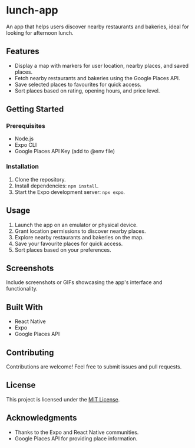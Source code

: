 # lunch-app

An app that helps users discover nearby restaurants and bakeries, ideal for looking for afternoon lunch.

## Features

- Display a map with markers for user location, nearby places, and saved places.
- Fetch nearby restaurants and bakeries using the Google Places API.
- Save selected places to favourites for quick access.
- Sort places based on rating, opening hours, and price level.

## Getting Started

### Prerequisites

- Node.js
- Expo CLI
- Google Places API Key (add to @env file)

### Installation

1. Clone the repository.
2. Install dependencies: `npm install`.
3. Start the Expo development server: `npx expo`.

## Usage

1. Launch the app on an emulator or physical device.
2. Grant location permissions to discover nearby places.
3. Explore nearby restaurants and bakeries on the map.
4. Save your favourite places for quick access.
5. Sort places based on your preferences.

## Screenshots

Include screenshots or GIFs showcasing the app's interface and functionality.

## Built With

- React Native
- Expo
- Google Places API

## Contributing

Contributions are welcome! Feel free to submit issues and pull requests.

## License

This project is licensed under the [MIT License](LICENSE).

## Acknowledgments

- Thanks to the Expo and React Native communities.
- Google Places API for providing place information.
